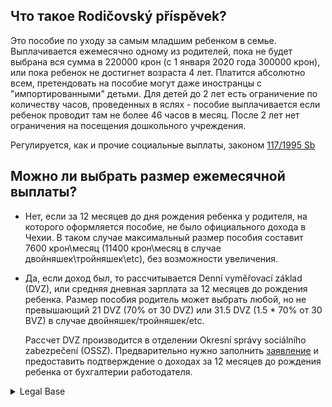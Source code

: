 ## Что такое Rodičovský příspěvek?

Это пособие по уходу за самым младшим ребенком в семье. Выплачивается ежемесячно одному из родителей, пока не будет
выбрана вся сумма в 220000 крон (с 1 января 2020 года 300000 крон), или пока ребенок не достигнет возраста 4 лет.
Платится абсолютно всем, претендовать на пособие могут даже иностранцы с "импортированными" детьми.
Для детей до 2 лет есть ограничение по количеству часов, проведенных в яслях - пособие выплачивается если ребенок 
проводит там не более 46 часов в месяц. После 2 лет нет ограничения на посещения дошкольного учреждения.

Регулируется, как и прочие социальные выплаты, законом [117/1995 Sb](https://www.zakonyprolidi.cz/cs/1995-117)

## Можно ли выбрать размер ежемесячной выплаты?

- Нет, если за 12 месяцев до дня рождения ребенка у родителя, на которого оформляется пособие, не было официального дохода
  в Чехии. В таком случае максимальный размер пособия составит 7600 крон\месяц (11400 крон\месяц в случае двойняшек\тройняшек\etc),
  без возможности увеличения.

- Да, если доход был, то рассчитывается Denní vyměřovací základ (DVZ), или средняя дневная зарплата за 12 месяцев до
  рождения ребенка. Размер пособия родитель может выбрать любой, но не превышающий 21 DVZ (70% от 30 DVZ) или 31.5 DVZ
  (1.5 * 70% от 30 ВVZ) в случае двойняшек/тройняшек/etc.
  
  Рассчет DVZ производится в отделении Okresní správy sociálního zabezpečení (OSSZ). Предварительно нужно заполнить
  [заявление](https://formulare.mpsv.cz/okdavky/cs/form/edit.jsp?FN=XRodPM180101215M&CMD=EditForm&SSID=mESPxm3eVuizfgceMwEiEPdWycUACdvw)
  и предоставить подтверждение о доходах за 12 месяцев до рождения ребенка от бухгалтерии работодателя.

<details>
  <summary>Legal Base</summary>
  ```
§ 30 Podmínky nároku na rodičovský příspěvek a jeho výše
  (3) Rodič volí výši rodičovského příspěvku do částky

    a) nepřevyšující 7600 Kč měsíčně,

    b) převyšující 7600 Kč měsíčně, jestliže lze aspoň jednomu z rodičů v rodině stanovit k datu narození nejmladšího dítěte v rodině 70 % 30násobku denního vyměřovacího základu v částce převyšující 7600 Kč, s tím, že zvolená výše rodičovského příspěvku nesmí přesáhnout 70 % 30násobku denního vyměřovacího základu měsíčně. V případě, že u každého z rodičů lze stanovit ke dni narození dítěte uvedený denní vyměřovací základ, vychází se při stanovení výše rodičovského příspěvku z toho denního vyměřovacího základu, který je vyšší, nebo

    c) 1,5násobku částek uvedených v písmenu a) nebo b) v případě péče o vícerčata, nejvýše však do výše 1,5násobku 70 % 30násobku denního vyměřovacího základu měsíčně.
  ```
</details>

## Каким категориям иностранцев платится пособие?

Грубо говоря, пособие платится всем официально живущим в Чехии. Однако в зависимости от типа разрешения не пребывания
сценарий подачи может чуть отличаться, основные два описаны ниже.

### Short-read

Родитель-иностранец и ребенок имеют право на пособие, если:
1. Они живут в Чехии больше года и имеют официальное подтверждение об этом в виде специального документа из МВД (
   заказывается отдельно, дата выдачи виз\печати в паспортах о регистрации в полиции не годятся для подтверждения)

2. Родитель работает в Чехии по *Modrá karta*, *Zaměstnanecká karta* или имеет *povolení k dlouhodobému pobytu za účelem vědeckého výzkumu*,
   а у ребенка есть вид на жительство (карточка внж, не виза в паспорте).

Первый сценарий - классический вариант оформления иностранцем пособия на ребенка, он прописан в мануалах интеграционных
центров и хорошо известен сотрудникам социалки. Его минус в том, что необходимо ждать год (теряя 7600 * 12 = 91200 крон), 
заказывать и ждать готовности специального документа в министерстве внутренних дел, что абсолютно излишне в случае, например,
наличия голубой карты у родителя и внж у ребенка.

Второй сценарий, будучи абсолютно законным, увы, в мануалах не прописан. Из личного опыта: есть вероятность, что при подаче
документов в отделении социальной службы далекого спального района вам могут попытаться отказать в приеме заявления,
сославшись на отсутствие документа о хлашени побыту из мвд. Если вашего чешского и храбрости хватит, чтобы потягаться в
знании законов с паном референтом, то запаситесь терпением, распечатайте закон
[117/1995 Sb](https://www.zakonyprolidi.cz/cs/1995-117) и переходите к лонг-риду, чтобы подчеркнуть нужные параграфы.

### Long-read 

Для получения пособия родитель и ребенок, на которого оно оформляется, должны удовлетворять условию
"trvalého pobytu v ČR" и условию "bydliště v ČR" **определяемых законом [117/1995 Sb](https://www.zakonyprolidi.cz/cs/1995-117))**.
Интуиция тут не работает от слова совсем и ожидаемые понятия "trvalého pobytu" как пмж в Чехии, а "bydliště" как собственного
жилья трактуются следующим образом:

Условие bydliště v ČR, определяемое законом [111/2006](https://www.zakonyprolidi.cz/cs/2006-111), считается выполненным,
если иностранец в Чехии на постоянной основе живет с семьей, работает, учится, ходит в садик и так далее. Как доказательство
этого факта вас могут на месте попросить заполнить заявление, где вы укажете актуальную информацию о членах вашей семьи
(основание пребывания, лечащий врач, садик, в который ходит ребенок итд).
<details>
```
Osoba má bydliště na území České republiky, zejména pokud se zde dlouhodobě zdržuje, vykonává zde výdělečnou činnost, žije zde s rodinou, 
plní zde povinnou školní docházku nebo se zde soustavně připravuje na budoucí povolání, popřípadě existují jiné významné důvody, zájmy či aktivity, 
jejichž vzájemná souvislost dokládá sepětí této osoby s Českou republikou.
```
</details> 

- Условие trvalého pobytu v ČR является выполненным для иностранцев, если
  1. Они живут в Чехии больше года и имеют официальное подтверждение об этом в виде специального документа из МВД (
     заказывается отдельно, дата выдачи виз\печати в паспортах о регистрации в полиции не годятся для подтверждения)
<details>
<summary>Legal Base</summary>
```
§ 3 Okruh oprávněných osob
(2) Dávky státní sociální podpory dále náleží podle odstavce 1 i v případě, kdy osoba a osoby společně s ní posuzované nemají na území České republiky trvalý pobyt podle zvláštního právního předpisu1d), pokud jsou

a) cizinci hlášenými na území České republiky k pobytu podle zvláštního právního předpisu1e), s výjimkou žadatelů o udělení mezinárodní ochrany ubytovaných v pobytovém středisku Ministerstva vnitra, a to ode dne, kterým uplynulo 365 dnů ode dne hlášení,

```
</details>
  2. Родитель работает в Чехии по *Modrá karta*, *Zaměstnanecká karta* или имеет *povolení k dlouhodobému pobytu za účelem vědeckého výzkumu*,
     а у ребенка есть вид на жительство (карточка внж, не виза в паспорте).
<details>
<summary>Legal Base</summary>
```
§ 3 Okruh oprávněných osob
(2) Dávky státní sociální podpory dále náleží podle odstavce 1 i v případě, kdy osoba a osoby společně s ní posuzované nemají na území České republiky trvalý pobyt podle zvláštního právního předpisu1d), pokud jsou
...
f) cizinci, kterým bylo vydáno povolení k dlouhodobému pobytu na území České republiky za účelem vědeckého výzkumu podle zvláštního právního předpisu),

h) cizinci, kterým bylo vydáno povolení k dlouhodobému pobytu na území České republiky za účelem výkonu zaměstnání vyžadujícího vysokou kvalifikaci podle zvláštního právního předpisu), # Modra karta

i) cizinci, kterým byla vydána zaměstnanecká karta podle zvláštního právního předpisu),

k) rodinnými příslušníky cizinců uvedených v písmenech f), h), i) a j), pokud jim bylo vydáno povolení k dlouhodobému pobytu na území České republiky podle zvláštního právního předpisu)
```
</details>

## Какие документы нужны для оформления пособия?

- [Заполненное заявление](https://formulare.mpsv.cz/okdavky/cs/form/edit.jsp?FN=RodP180301101&CMD=EditForm&SSID=HUSi3Ho7lgGokBCQj8kIRWBpSuZ6xFjq)
  По закону вы можете попросить выплатить пособие за 3 прошлых месяца, т.е. в графе *E. Datum přiznání dávky* вы имеете право
  поставить дату трехмесячной давности от даты подачи заявление.
- В случае подачи по сценарию 1 - документ из мвд, подтверждающий, что родитель и ребенок уведомили МВД о своем месте
  жительства как минимум год назад.
- Карточки внж родителя и ребенка или паспорт с визой при отсутствии карточки внж.
- Если ребенку меньше 2 лет и он ходит в ясли\садик, подтверждение того, что он не проводит там более 46 часов\месяц.
- (опционально, по запросу) Карта прививок ребенок, рабочий контракт, документ о приеме в сад.

## Где подавать заявление?

Отделение Státní sociální podpora вашего района. Пример для [Праги-14](https://portal.mpsv.cz/upcr/kp/pha/kop/praha_9/kontakty?fyz=1000000011400)
